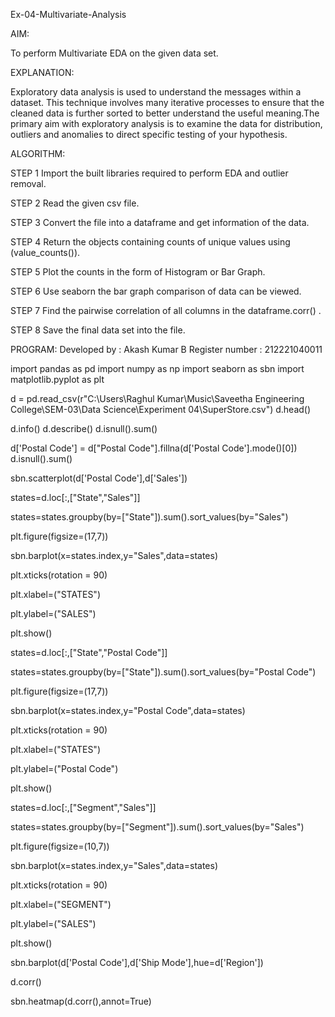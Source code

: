 Ex-04-Multivariate-Analysis

AIM:

To perform Multivariate EDA on the given data set.

EXPLANATION:

Exploratory data analysis is used to understand the messages within a dataset. This technique involves many iterative processes to ensure that the cleaned data is further sorted to better understand the useful meaning.The primary aim with exploratory analysis is to examine the data for distribution, outliers and anomalies to direct specific testing of your hypothesis.

ALGORITHM:

STEP 1
Import the built libraries required to perform EDA and outlier removal.


STEP 2
Read the given csv file.


STEP 3
Convert the file into a dataframe and get information of the data.


STEP 4
Return the objects containing counts of unique values using (value_counts()).


STEP 5
Plot the counts in the form of Histogram or Bar Graph.


STEP 6
Use seaborn the bar graph comparison of data can be viewed.


STEP 7
Find the pairwise correlation of all columns in the dataframe.corr() .


STEP 8
Save the final data set into the file.


PROGRAM:
Developed by    : Akash Kumar B
Register number : 212221040011


import pandas as pd
import numpy as np
import seaborn as sbn
import matplotlib.pyplot as plt


d = pd.read_csv(r"C:\Users\Raghul Kumar\Music\Saveetha Engineering College\SEM-03\Data Science\Experiment 04\SuperStore.csv")
d.head()



d.info()
d.describe()
d.isnull().sum()



d['Postal Code'] = d["Postal Code"].fillna(d['Postal Code'].mode()[0])
d.isnull().sum()



sbn.scatterplot(d['Postal Code'],d['Sales'])



states=d.loc[:,["State","Sales"]]

states=states.groupby(by=["State"]).sum().sort_values(by="Sales")

plt.figure(figsize=(17,7))

sbn.barplot(x=states.index,y="Sales",data=states)

plt.xticks(rotation = 90)

plt.xlabel=("STATES")

plt.ylabel=("SALES")

plt.show()

states=d.loc[:,["State","Postal Code"]]

states=states.groupby(by=["State"]).sum().sort_values(by="Postal Code")

plt.figure(figsize=(17,7))

sbn.barplot(x=states.index,y="Postal Code",data=states)

plt.xticks(rotation = 90)

plt.xlabel=("STATES")

plt.ylabel=("Postal Code")

plt.show()


states=d.loc[:,["Segment","Sales"]]

states=states.groupby(by=["Segment"]).sum().sort_values(by="Sales")

plt.figure(figsize=(10,7))

sbn.barplot(x=states.index,y="Sales",data=states)

plt.xticks(rotation = 90)

plt.xlabel=("SEGMENT")

plt.ylabel=("SALES")

plt.show()



sbn.barplot(d['Postal Code'],d['Ship Mode'],hue=d['Region'])

d.corr()

sbn.heatmap(d.corr(),annot=True)
